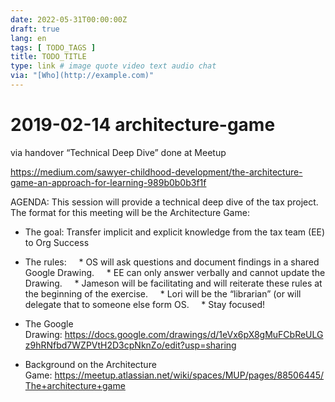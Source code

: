 ```yaml
---
date: 2022-05-31T00:00:00Z
draft: true
lang: en
tags: [ TODO_TAGS ]
title: TODO_TITLE
type: link # image quote video text audio chat
via: "[Who](http://example.com)"
---
```



# 2019-02-14 architecture-game

via handover “Technical Deep Dive” done at Meetup

https://medium.com/sawyer-childhood-development/the-architecture-game-an-approach-for-learning-989b0b0b3f1f

AGENDA:
This session will provide a technical deep dive of the tax project. The format for this meeting will be the Architecture Game:

* The goal: Transfer implicit and explicit knowledge from the tax team (EE) to Org Success
* The rules:
    * OS will ask questions and document findings in a shared Google Drawing.
    * EE can only answer verbally and cannot update the Drawing.
    * Jameson will be facilitating and will reiterate these rules at the beginning of the exercise.
    * Lori will be the “librarian” (or will delegate that to someone else form OS.
    * Stay focused!
* The Google Drawing: https://docs.google.com/drawings/d/1eVx6pX8gMuFCbReULGz9hRNfbd7WZPVtH2D3cpNknZo/edit?usp=sharing

* Background on the Architecture Game: https://meetup.atlassian.net/wiki/spaces/MUP/pages/88506445/The+architecture+game


